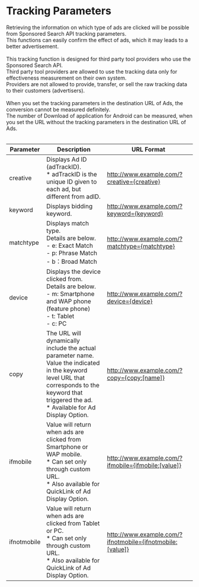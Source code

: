 # Tracking Parameters
Retrieving the information on which type of ads are clicked will be possible from Sponsored Search API tracking parameters. <br>
This functions can easily confirm the effect of ads, which it may leads to a better advertisement.<br>
<br>
This tracking function is designed for third party tool providers who use the Sponsored Search API. <br>
Third party tool providers are allowed to use the tracking data only for effectiveness measurement on their own system. <br>
Providers are not allowed to provide, transfer, or sell the raw tracking data to their customers (advertisers).<br>
<br>
When you set the tracking parameters in the destination URL of Ads, the conversion cannot be measured definitely.<br>
The number of Download of application for Android can be measured, when you set the URL without the tracking parameters in the destination URL of Ads.<br>
<br>

Parameter | Description | URL Format
---------- | ------------------- | ----------------------
creative |Displays Ad ID (adTrackID).<br>* adTrackID is the unique ID given to each ad, but different from adID.| http://www.example.com/?creative={creative} 
keyword | Displays bidding keyword.| http://www.example.com/?keyword={keyword} 
matchtype | Displays match type.<br> Details are below.<br> - e: Exact Match<br> - p: Phrase Match<br> - b：Broad Match|http://www.example.com/?matchtype={matchtype} 
device | Displays the device clicked from. <br>Details are below.<br> - m: Smartphone and WAP phone (feature phone)<br> - t: Tablet<br> - c: PC | http://www.example.com/?device={device}<br>
copy | The URL will dynamically include the actual parameter name.<br>Value the indicated in the keyword level URL that corresponds to the keyword that triggered the ad.<br>* Available for Ad Display Option.| http://www.example.com/?copy={copy:[name]}
ifmobile | Value will return when ads are clicked from Smartphone or WAP mobile.<br>* Can set only through custom URL.<br>* Also available for QuickLink of Ad Display Option.| http://www.example.com/?ifmobile={ifmobile:[value]}
ifnotmobile| Value will return when ads are clicked from Tablet or PC.<br>* Can set only through custom URL.<br>* Also available for QuickLink of Ad Display Option.|http://www.example.com/?ifnotmobile={ifnotmobile:[value]}
